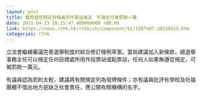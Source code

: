 ```yaml
---
layout: post
title: 當局倡可規定目標處所作票站用途　不遵從可被罰款一萬
date: 2021-04-23 18:25:47.000000000 +08:00
link: https://news.rthk.hk/rthk/ch/component/k2/1587407-20210423.htm
categories: rthk
---
```


立法會繼續審議完善選舉制度的綜合修訂條例草案。當局建議加入新條款，總選舉事務主任可以規定任何目標處所用作投票站或點票站，任何人如果無遵從規定，可被罰款一萬元。

有議員認為罰則太輕，建議將有關規定列為發牌條件；亦有議員批評有學校及社福團體不借出地方是缺乏社會責任，應公開有關機構的名字。

